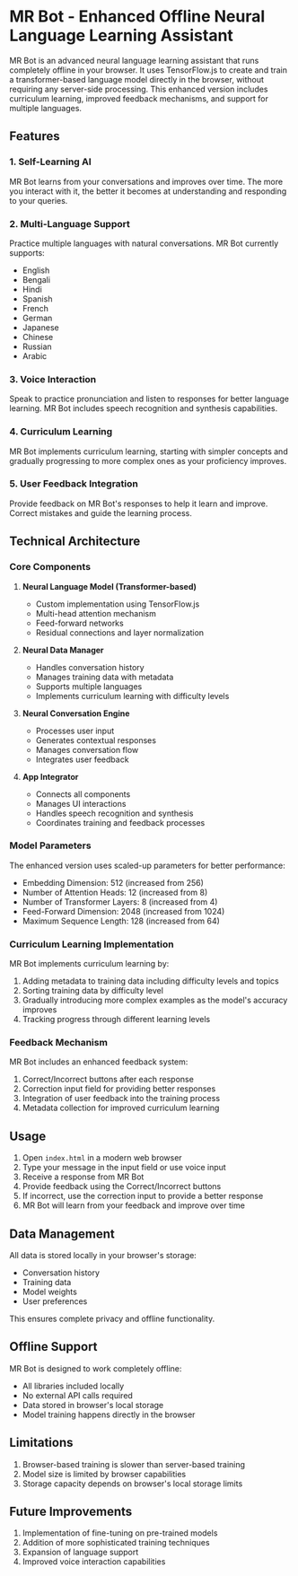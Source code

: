 # MR Bot - Enhanced Offline Neural Language Learning Assistant

MR Bot is an advanced neural language learning assistant that runs completely offline in your browser. It uses TensorFlow.js to create and train a transformer-based language model directly in the browser, without requiring any server-side processing. This enhanced version includes curriculum learning, improved feedback mechanisms, and support for multiple languages.

## Features

### 1. Self-Learning AI
MR Bot learns from your conversations and improves over time. The more you interact with it, the better it becomes at understanding and responding to your queries.

### 2. Multi-Language Support
Practice multiple languages with natural conversations. MR Bot currently supports:
- English
- Bengali
- Hindi
- Spanish
- French
- German
- Japanese
- Chinese
- Russian
- Arabic

### 3. Voice Interaction
Speak to practice pronunciation and listen to responses for better language learning. MR Bot includes speech recognition and synthesis capabilities.

### 4. Curriculum Learning
MR Bot implements curriculum learning, starting with simpler concepts and gradually progressing to more complex ones as your proficiency improves.

### 5. User Feedback Integration
Provide feedback on MR Bot's responses to help it learn and improve. Correct mistakes and guide the learning process.

## Technical Architecture

### Core Components

1. **Neural Language Model (Transformer-based)**
   - Custom implementation using TensorFlow.js
   - Multi-head attention mechanism
   - Feed-forward networks
   - Residual connections and layer normalization

2. **Neural Data Manager**
   - Handles conversation history
   - Manages training data with metadata
   - Supports multiple languages
   - Implements curriculum learning with difficulty levels

3. **Neural Conversation Engine**
   - Processes user input
   - Generates contextual responses
   - Manages conversation flow
   - Integrates user feedback

4. **App Integrator**
   - Connects all components
   - Manages UI interactions
   - Handles speech recognition and synthesis
   - Coordinates training and feedback processes

### Model Parameters

The enhanced version uses scaled-up parameters for better performance:
- Embedding Dimension: 512 (increased from 256)
- Number of Attention Heads: 12 (increased from 8)
- Number of Transformer Layers: 8 (increased from 4)
- Feed-Forward Dimension: 2048 (increased from 1024)
- Maximum Sequence Length: 128 (increased from 64)

### Curriculum Learning Implementation

MR Bot implements curriculum learning by:
1. Adding metadata to training data including difficulty levels and topics
2. Sorting training data by difficulty level
3. Gradually introducing more complex examples as the model's accuracy improves
4. Tracking progress through different learning levels

### Feedback Mechanism

MR Bot includes an enhanced feedback system:
1. Correct/Incorrect buttons after each response
2. Correction input field for providing better responses
3. Integration of user feedback into the training process
4. Metadata collection for improved curriculum learning

## Usage

1. Open `index.html` in a modern web browser
2. Type your message in the input field or use voice input
3. Receive a response from MR Bot
4. Provide feedback using the Correct/Incorrect buttons
5. If incorrect, use the correction input to provide a better response
6. MR Bot will learn from your feedback and improve over time

## Data Management

All data is stored locally in your browser's storage:
- Conversation history
- Training data
- Model weights
- User preferences

This ensures complete privacy and offline functionality.

## Offline Support

MR Bot is designed to work completely offline:
- All libraries included locally
- No external API calls required
- Data stored in browser's local storage
- Model training happens directly in the browser

## Limitations

1. Browser-based training is slower than server-based training
2. Model size is limited by browser capabilities
3. Storage capacity depends on browser's local storage limits

## Future Improvements

1. Implementation of fine-tuning on pre-trained models
2. Addition of more sophisticated training techniques
3. Expansion of language support
4. Improved voice interaction capabilities